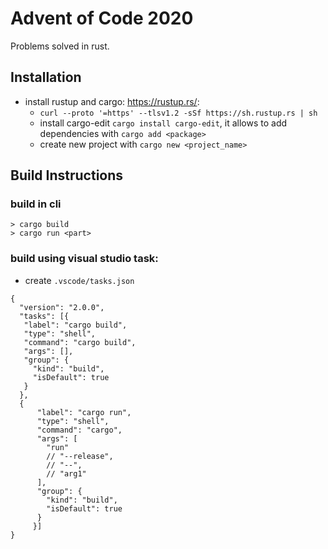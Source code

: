 # Advent of Code 2020

Problems solved in rust.

## Installation

* install rustup and cargo: https://rustup.rs/:
  * `curl --proto '=https' --tlsv1.2 -sSf https://sh.rustup.rs | sh`
  * install cargo-edit `cargo install cargo-edit`, it allows to add dependencies with `cargo add <package>`
  * create new project with `cargo new <project_name>`

## Build Instructions

### build in cli
  ```
  > cargo build
  > cargo run <part>
  ```
### build using visual studio task:
  * create `.vscode/tasks.json`
  ```
  {
    "version": "2.0.0",
    "tasks": [{
     "label": "cargo build",
     "type": "shell",
     "command": "cargo build",
     "args": [],
     "group": {
       "kind": "build",
       "isDefault": true
     }
    },
    {
        "label": "cargo run",
        "type": "shell",
        "command": "cargo",
        "args": [
          "run"
          // "--release",
          // "--",
          // "arg1"
        ],
        "group": {
          "kind": "build",
          "isDefault": true
        }
       }]
  }
  ```